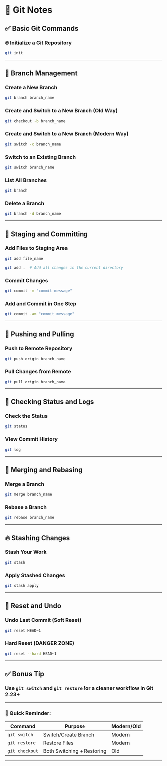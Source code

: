 # 🎯 Git Notes 

## ✅ Basic Git Commands

### 🔥 Initialize a Git Repository
```bash
git init
```

---

## 🌱 Branch Management

### Create a New Branch
```bash
git branch branch_name
```

### Create and Switch to a New Branch (Old Way)
```bash
git checkout -b branch_name
```

### Create and Switch to a New Branch (Modern Way)
```bash
git switch -c branch_name
```

### Switch to an Existing Branch
```bash
git switch branch_name
```

### List All Branches
```bash
git branch
```

### Delete a Branch
```bash
git branch -d branch_name
```

---

## 🌟 Staging and Committing

### Add Files to Staging Area
```bash
git add file_name
```
```bash
git add .  # Add all changes in the current directory
```

### Commit Changes
```bash
git commit -m "commit message"
```

### Add and Commit in One Step
```bash
git commit -am "commit message"
```

---

## 🚀 Pushing and Pulling

### Push to Remote Repository
```bash
git push origin branch_name
```

### Pull Changes from Remote
```bash
git pull origin branch_name
```

---

## 🧐 Checking Status and Logs

### Check the Status
```bash
git status
```

### View Commit History
```bash
git log
```

---

## 🔄 Merging and Rebasing

### Merge a Branch
```bash
git merge branch_name
```

### Rebase a Branch
```bash
git rebase branch_name
```

---

## 🔥 Stashing Changes

### Stash Your Work
```bash
git stash
```

### Apply Stashed Changes
```bash
git stash apply
```

---

## 🛑 Reset and Undo

### Undo Last Commit (Soft Reset)
```bash
git reset HEAD~1
```

### Hard Reset (DANGER ZONE)
```bash
git reset --hard HEAD~1
```

---

## ✅ Bonus Tip
### Use `git switch` and `git restore` for a cleaner workflow in Git 2.23+

---

### 🎯 Quick Reminder:
| Command         | Purpose                  | Modern/Old |
|-----------------|----------------------|-------------------|
| `git switch`         | Switch/Create Branch | Modern |
| `git restore`         | Restore Files | Modern |
| `git checkout`   | Both Switching + Restoring | Old |

---



